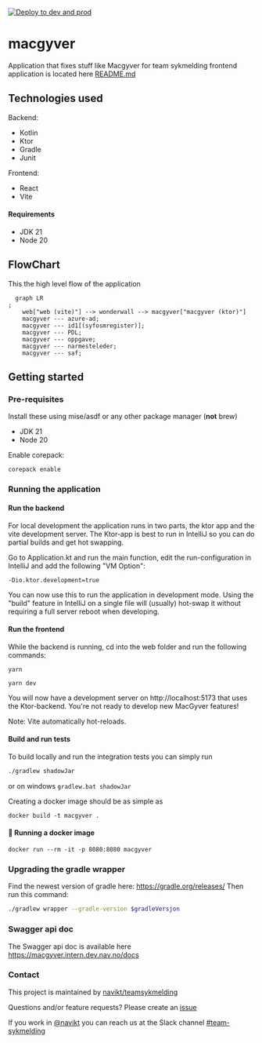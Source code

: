 [![Deploy to dev and prod](https://github.com/navikt/macgyver/actions/workflows/deploy.yml/badge.svg?branch=main)](https://github.com/navikt/macgyver/actions/workflows/deploy.yml)

# macgyver

Application that fixes stuff like Macgyver for team sykmelding
frontend application is located here [README.md](web/README.md)

## Technologies used

Backend:

* Kotlin
* Ktor
* Gradle
* Junit

Frontend:

* React
* Vite

#### Requirements

* JDK 21
* Node 20

## FlowChart

This the high level flow of the application

```mermaid
  graph LR
;
    web["web (vite)"] --> wonderwall --> macgyver["macgyver (ktor)"]
    macgyver --- azure-ad;
    macgyver --- id1[(syfosmregister)];
    macgyver --- PDL;
    macgyver --- oppgave;
    macgyver --- narmesteleder;
    macgyver --- saf;
```

## Getting started

### Pre-requisites

Install these using mise/asdf or any other package manager (**not** brew)

- JDK 21
- Node 20

Enable corepack:

``` shell
corepack enable
```

### Running the application

#### Run the backend

For local development the application runs in two parts, the ktor app and the vite development server. The Ktor-app is
best to run in IntelliJ so you can do partial builds and get hot swapping.

Go to Application.kt and run the main function, edit the run-configuration in IntelliJ and add the following "VM
Option":

```plain
-Dio.ktor.development=true
```

You can now use this to run the application in development mode. Using the "build" feature in IntelliJ on a single file
will (usually) hot-swap it without requiring a full server reboot when developing.

#### Run the frontend

While the backend is running, cd into the web folder and run the following commands:

``` shell
yarn
```

``` shell
yarn dev
```

You will now have a development server on http://localhost:5173 that uses the Ktor-backend. You're not ready to develop
new MacGyver features!

Note: Vite automatically hot-reloads.

#### Build and run tests

To build locally and run the integration tests you can simply run

``` bash
./gradlew shadowJar
```

or on windows
`gradlew.bat shadowJar`

Creating a docker image should be as simple as

``` shell
docker build -t macgyver .
```

#### :floppy_disk: Running a docker image

``` shell
docker run --rm -it -p 8080:8080 macgyver
```

### Upgrading the gradle wrapper

Find the newest version of gradle here: https://gradle.org/releases/ Then run this command:

``` bash 
./gradlew wrapper --gradle-version $gradleVersjon
```

### Swagger api doc

The Swagger api doc is available here
https://macgyver.intern.dev.nav.no/docs

### Contact

This project is maintained by [navikt/teamsykmelding](CODEOWNERS)

Questions and/or feature requests? Please create an
[issue](https://github.com/navikt/macgyver/issues)

If you work in [@navikt](https://github.com/navikt) you can reach us at the Slack
channel [#team-sykmelding](https://nav-it.slack.com/archives/CMA3XV997)
